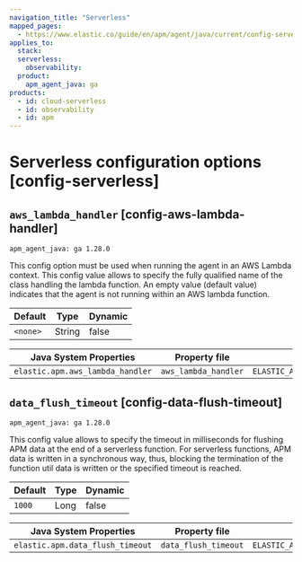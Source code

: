 ```yaml
---
navigation_title: "Serverless"
mapped_pages:
  - https://www.elastic.co/guide/en/apm/agent/java/current/config-serverless.html
applies_to:
  stack:
  serverless:
    observability:
  product:
    apm_agent_java: ga
products:
  - id: cloud-serverless
  - id: observability
  - id: apm
---
```


# Serverless configuration options [config-serverless]



## `aws_lambda_handler` [config-aws-lambda-handler]

```{applies_to}
apm_agent_java: ga 1.28.0
```

This config option must be used when running the agent in an AWS Lambda context. This config value allows to specify the fully qualified name of the class handling the lambda function. An empty value (default value) indicates that the agent is not running within an AWS lambda function.

| Default | Type | Dynamic |
| --- | --- | --- |
| `<none>` | String | false |

| Java System Properties | Property file | Environment |
| --- | --- | --- |
| `elastic.apm.aws_lambda_handler` | `aws_lambda_handler` | `ELASTIC_APM_AWS_LAMBDA_HANDLER` |


## `data_flush_timeout` [config-data-flush-timeout]

```{applies_to}
apm_agent_java: ga 1.28.0
```

This config value allows to specify the timeout in milliseconds for flushing APM data at the end of a serverless function. For serverless functions, APM data is written in a synchronous way, thus, blocking the termination of the function util data is written or the specified timeout is reached.

| Default | Type | Dynamic |
| --- | --- | --- |
| `1000` | Long | false |

| Java System Properties | Property file | Environment |
| --- | --- | --- |
| `elastic.apm.data_flush_timeout` | `data_flush_timeout` | `ELASTIC_APM_DATA_FLUSH_TIMEOUT` |

